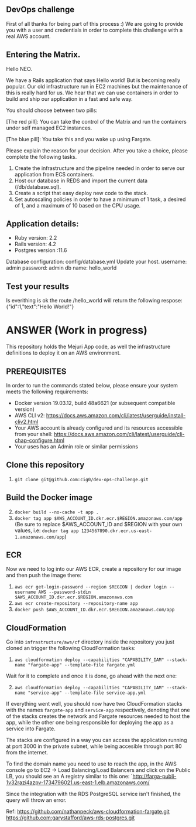 ## DevOps challenge

First of all thanks for being part of this process :)
We are going to provide you with a user and credentials in order to complete this challenge with a real AWS account.

## Entering the Matrix.

Hello NEO.

We have a Rails application that says Hello world! But is becoming really popular.
Our old infrastructure run in EC2 machines but the maintenance of this is really hard for us.
We hear that we can use containers in order to build and ship our application in a fast and safe way.

You should choose between two pills:

[The red pill]: You can take the control of the Matrix and run the containers under self managed EC2 instances.

[The blue pill]: You take this and you wake up using Fargate.

Please explain the reason for your decision.
After you take a choice, please complete the following tasks.

1. Create the infrastructure and the pipeline needed in order to serve our application from ECS containers.
2. Host our database in REDS and import the current data (/db/database.sql).
3. Create a script that easy deploy new code to the stack.
4. Set autoscaling policies in order to have a minimum of 1 task, a desired of 1, and a maximum of 10 based on the CPU usage.

## Application details:

* Ruby version: 2.2
* Rails version: 4.2
* Postgres version :11.6

Database configuration: config/database.yml
Update your host.
username: admin
password: admin
db name: hello_world

## Test your results

Is everithing is ok the route /hello_world will return the following respose:
{"id":1,"text":"Hello World!"}


# ANSWER (Work in progress)

This repository holds the Mejuri App code, as well the infrastructure definitions to deploy it on an AWS environment.

## PREREQUISITES

In order to run the commands stated below, please ensure your system meets the following requirements:

- Docker version 19.03.12, build 48a6621 (or subsequent compatible version)
- AWS CLI v2: https://docs.aws.amazon.com/cli/latest/userguide/install-cliv2.html
- Your AWS account is already configured and its resources accessible from your shell: https://docs.aws.amazon.com/cli/latest/userguide/cli-chap-configure.html
- Your uses has an Admin role or similar permissions

## Clone this repository
1. `git clone git@github.com:cig0/dev-ops-challenge.git`

## Build the Docker image

2. `docker build --no-cache -t app .`
3. `docker tag app $AWS_ACCOUNT_ID.dkr.ecr.$REGION.amazonaws.com/app`
(Be sure to replace $AWS_ACCOUNT_ID and $REGION with your own values, i.e:
`docker tag app 1234567890.dkr.ecr.us-east-1.amazonaws.com/app`)

## ECR

Now we need to log into our AWS ECR, create a repository for our image and then  push the image there:

1. `aws ecr get-login-password --region $REGION | docker login --username AWS --password-stdin $AWS_ACCOUNT_ID.dkr.ecr.$REGION.amazonaws.com`
2. `aws ecr create-repository --repository-name app`
3. `docker push $AWS_ACCOUNT_ID.dkr.ecr.$REGION.amazonaws.com/app`

## CloudFormation

Go into `infrastructure/aws/cf` directory inside the repository you just cloned an trigger the following CloudFormation tasks:

1. `aws cloudformation deploy --capabilities "CAPABILITY_IAM" --stack-name "fargate-app" --template-file fargate.yml`

Wait for it to complete and once it is done, go ahead with the next one:

2. `aws cloudformation deploy --capabilities "CAPABILITY_IAM" --stack-name "service-app" --template-file service-app.yml`

If everything went well, you should now have two CloudFormation stacks with the names `fargate-app` and `service-app` respectively, denoting that one of the stacks creates the network and Fargate resources needed to host the app, while the other one being responsible for deploying the app as a service into Fargate.

The stacks are configured in a way you can access the application running at port 3000 in the private subnet, while being accesible through port 80 from the internet.

To find the domain name you need to use to reach the app, in the AWS console go to EC2 -> Load Balancing/Load Balancers and click on the Public LB, you should see an A registry similar to this one: `http://farga-publi-1v32razi4azpv-1734796021.us-east-1.elb.amazonaws.com/

Since the integration with the RDS PostgreSQL service isn't finished, the query will throw an error.


Ref:
https://github.com/nathanpeck/aws-cloudformation-fargate.git
https://github.com:garystafford/aws-rds-postgres.git
